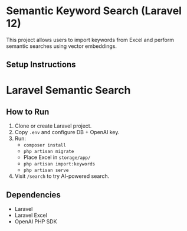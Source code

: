 # Semantic Keyword Search (Laravel 12)

This project allows users to import keywords from Excel and perform semantic searches using vector embeddings.

## Setup Instructions

# Laravel Semantic Search

## How to Run

1. Clone or create Laravel project.
2. Copy `.env` and configure DB + OpenAI key.
3. Run:
   - `composer install`
   - `php artisan migrate`
   - Place Excel in `storage/app/`
   - `php artisan import:keywords`
   - `php artisan serve`
4. Visit `/search` to try AI-powered search.

## Dependencies
- Laravel
- Laravel Excel
- OpenAI PHP SDK
